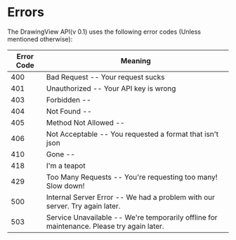 # Errors

The DrawingView API(v 0.1) uses the following error codes (Unless mentioned otherwise):


Error Code | Meaning
---------- | -------
400 | Bad Request -- Your request sucks
401 | Unauthorized -- Your API key is wrong
403 | Forbidden -- 
404 | Not Found -- 
405 | Method Not Allowed -- 
406 | Not Acceptable -- You requested a format that isn't json
410 | Gone -- 
418 | I'm a teapot
429 | Too Many Requests -- You're requesting too many! Slow down!
500 | Internal Server Error -- We had a problem with our server. Try again later.
503 | Service Unavailable -- We're temporarily offline for maintenance. Please try again later.
